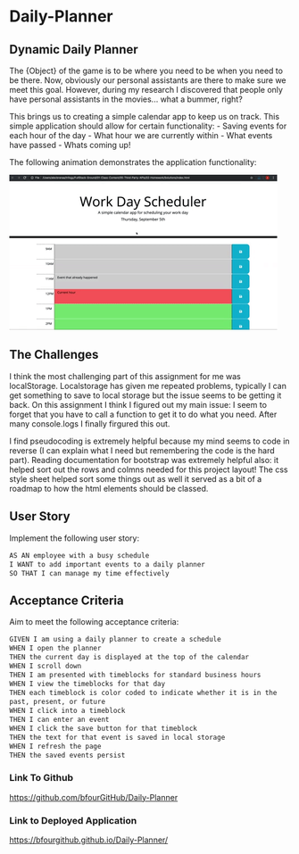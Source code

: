 # Daily-Planner
## Dynamic Daily Planner
The {Object} of the game is to be where you need to be when you need to be there. Now, obviously our personal assistants are there to make sure we meet this goal. However, during my research I discovered that people only have personal assistants in the movies... what a bummer, right? 

This brings us to creating a simple calendar app to keep us on track. This simple application should allow for certain functionality:
    - Saving events for each hour of the day
    - What hour we are currently within 
    - What events have passed 
    - Whats coming up!


The following animation demonstrates the application functionality:

![A user clicks on slots on the color-coded calendar and edits the events.](./Assets/App-functionality.gif)


## The Challenges
I think the most challenging part of this assignment for me was localStorage. Localstorage has given me repeated problems, typically I can get something to save to local storage but the issue seems to be getting it back. On this assignment I think I figured out my main issue: I seem to forget that you have to call a function to get it to do what you need. After many console.logs I finally firgured this out. 

I find pseudocoding is extremely helpful because my mind seems to code in reverse (I can explain what I need but remembering the code is the hard part).
Reading documentation for bootstrap was extremely helpful also: it helped sort out the rows and colmns needed for this project layout!
The css style sheet helped sort some things out as well it served as a bit of a roadmap to how the html elements should be classed.



## User Story

Implement the following user story:

```
AS AN employee with a busy schedule
I WANT to add important events to a daily planner
SO THAT I can manage my time effectively
```

## Acceptance Criteria

Aim to meet the following acceptance criteria:

```
GIVEN I am using a daily planner to create a schedule
WHEN I open the planner
THEN the current day is displayed at the top of the calendar
WHEN I scroll down
THEN I am presented with timeblocks for standard business hours
WHEN I view the timeblocks for that day
THEN each timeblock is color coded to indicate whether it is in the past, present, or future
WHEN I click into a timeblock
THEN I can enter an event
WHEN I click the save button for that timeblock
THEN the text for that event is saved in local storage
WHEN I refresh the page
THEN the saved events persist
```

### Link To Github
https://github.com/bfourGitHub/Daily-Planner

### Link to Deployed Application
https://bfourgithub.github.io/Daily-Planner/

